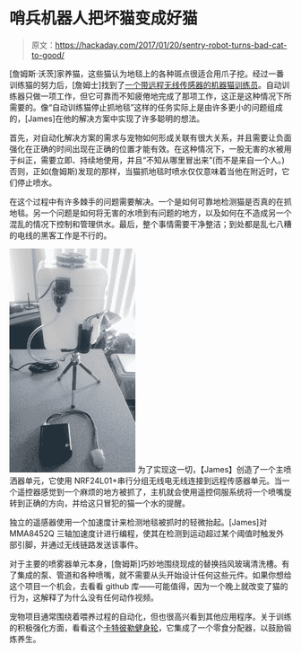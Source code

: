 # 哨兵机器人把坏猫变成好猫

> 原文：<https://hackaday.com/2017/01/20/sentry-robot-turns-bad-cat-to-good/>

[詹姆斯·沃茨]家养猫，这些猫认为地毯上的各种斑点很适合用爪子挖。经过一番训练猫的努力后，[詹姆士]找到了[一个带远程无线传感器的机器猫训练员](https://james481.github.io/cat-trainer/)。自动训练器只做一项工作，但它可靠而不知疲倦地完成了那项工作，这正是这种情况下所需要的。像“自动训练猫停止抓地毯”这样的任务实际上是由许多更小的问题组成的，[James]在他的解决方案中实现了许多聪明的想法。

首先，对自动化解决方案的需求与宠物如何形成关联有很大关系，并且需要让负面强化在正确的时间出现在正确的位置才能有效。在这种情况下，一股无害的水被用于纠正，需要立即、持续地使用，并且“不知从哪里冒出来”(而不是来自一个人。)否则，正如(詹姆斯)发现的那样，当猫抓地毯时喷水仅仅意味着当他在附近时，它们停止喷水。

在这个过程中有许多棘手的问题需要解决。一个是如何可靠地检测猫是否真的在抓地毯。另一个问题是如何将无害的水喷到有问题的地方，以及如何在不造成另一个混乱的情况下控制和管理供水。最后，整个事情需要干净整洁；到处都是乱七八糟的电线的黑客工作是不行的。

[![base_front](img/3642e61a5c3246978a5963f8432aa427.png)](https://hackaday.com/wp-content/uploads/2017/01/base_front.png) 为了实现这一切，【James】创造了一个主喷洒器单元，它使用 NRF24L01+串行分组无线电无线连接到远程传感器单元。当一个遥控器感觉到一个麻烦的地方被抓了，主机就会使用遥控伺服系统将一个喷嘴旋转到正确的方向，并给这只冒犯的猫一个水的提醒。

独立的遥感器使用一个加速度计来检测地毯被抓时的轻微抬起。[James]对 MMA8452Q 三轴加速度计进行编程，使其在检测到运动超过某个阈值时触发外部引脚，并通过无线链路发送该事件。

对于主要的喷雾器单元本身，[詹姆斯]巧妙地围绕现成的替换挡风玻璃清洗槽。有了集成的泵、管道和各种喷嘴，就不需要从头开始设计任何这些元件。如果你想给这个项目一个机会，去看看 github 库——可能值得，因为一个晚上就改变了猫的行为，这解释了为什么没有任何动作视频。

宠物项目通常围绕着喂养过程的自动化，但也很高兴看到其他应用程序。关于训练的积极强化方面，看看这个[卡特彼勒健身轮](http://hackaday.com/2015/11/11/the-running-cat/)，它集成了一个零食分配器，以鼓励锻炼养生。